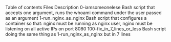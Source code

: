 Table of contents Files Description 0-iamsomeonelese Bash script that accepts one argument, runs the whoami command under the user passed as an argument 1-run_nginx_as_nginx Bash script that configures a container so that: nginx must be running as nginx user, nginx must be listening on all active IPs on port 8080 100-fix_in_7_lines_or_less Bash script doing the same thing as 1-run_nginx_as_nginx but in 7 lines

